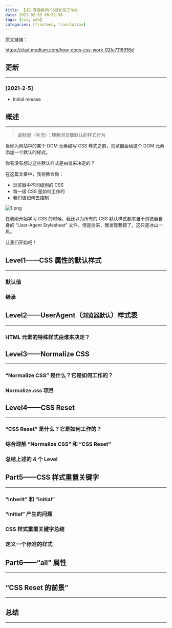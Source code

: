 ```yaml
---
title: 【译】深度解析CSS是如何工作的
date: 2021-02-05 08:52:50
tags: [css, web]
categories: [frontend, translation]
---
```


原文链接：

https://elad.medium.com/how-does-css-work-92fe7116916d

<!-- more -->

## 更新

------

### [2021-2-5]

- Initial release

## 概述

------

> 副标题（补充）：理解浏览器默认的样式行为

当你为网站中的某个 DOM 元素编写 CSS 样式之前，浏览器会给这个 DOM 元素添加一个默认的样式。

你有没有想过这些默认样式是由谁来决定的？

在这篇文章中，我将教会你：

- 浏览器中不同级别的 CSS
- 每一级 CSS 是如何工作的
- 我们该如何去控制

![1.png](https://oos.blog.yyge.top/2021/2/5/%E3%80%90%E8%AF%91%E3%80%91%E6%B7%B1%E5%BA%A6%E8%A7%A3%E6%9E%90CSS%E6%98%AF%E5%A6%82%E4%BD%95%E5%B7%A5%E4%BD%9C%E7%9A%84/images/1.png)

在我刚开始学习 CSS 的时候，我还以为所有的 CSS 默认样式都来自于浏览器自身的 “User-Agent Stylesheet” 文件。但是后来，我发现我错了，这只是冰山一角。

让我们开始吧！

## Level1——CSS 属性的默认样式

------

### 默认值

### 继承

## Level2——UserAgent（`浏览器默认`）样式表

------

### HTML 元素的特殊样式由谁来决定？

## Level3——Normalize CSS

------

### “Normalize CSS” 是什么？它是如何工作的？

### Normalize.css 项目

## Level4——CSS Reset

------

### “CSS Reset” 是什么？它是如何工作的？

### 综合理解 “Normalize CSS” 和 “CSS Reset”

### 总结上述的 4 个 Level

## Part5——CSS 样式重置关键字

------

### “inherit” 和 “initial”

### “initial” 产生的问题

### CSS 样式重置关键字总结

### 定义一个标准的样式

## Part6——“all” 属性

------

## “CSS Reset 的前景”

------

## 总结

------
